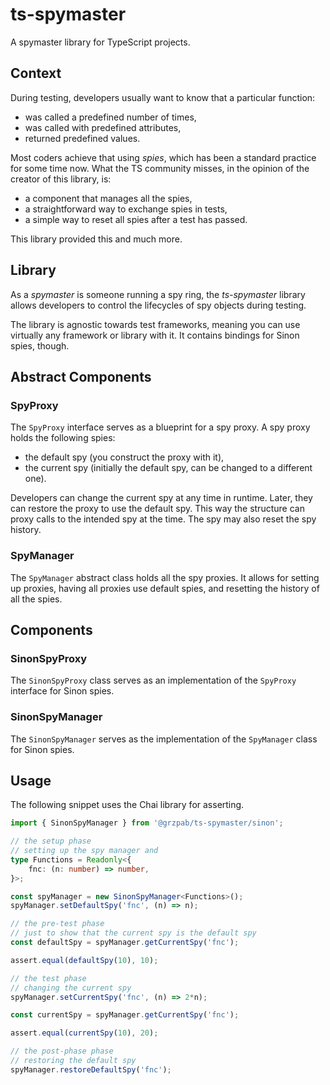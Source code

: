 # ts-spymaster
A spymaster library for TypeScript projects.

## Context
During testing, developers usually want to know that a particular function:
* was called a predefined number of times,
* was called with predefined attributes,
* returned predefined values.

Most coders achieve that using _spies_, which has been a standard practice for some time now. What the TS community misses, in the opinion of the creator of this library, is:
* a component that manages all the spies,
* a straightforward way to exchange spies in tests,
* a simple way to reset all spies after a test has passed.

This library provided this and much more.

## Library
As a _spymaster_ is someone running a spy ring, the _ts-spymaster_ library allows developers to control the lifecycles of spy objects during testing.

The library is agnostic towards test frameworks, meaning you can use virtually any framework or library with it. It contains bindings for Sinon spies, though.

## Abstract Components

### SpyProxy
The `SpyProxy` interface serves as a blueprint for a spy proxy. A spy proxy holds the following spies:
* the default spy (you construct the proxy with it),
* the current spy (initially the default spy, can be changed to a different one).

Developers can change the current spy at any time in runtime. Later, they can restore the proxy to use the default spy. This way the structure can proxy calls to the intended spy at the time. The spy may also reset the spy history.

### SpyManager
The `SpyManager` abstract class holds all the spy proxies. It allows for setting up proxies, having all proxies use default spies, and resetting the history of all the spies.

## Components

### SinonSpyProxy
The `SinonSpyProxy` class serves as an implementation of the `SpyProxy` interface for Sinon spies.

### SinonSpyManager
The `SinonSpyManager` serves as the implementation of the `SpyManager` class for Sinon spies.

## Usage
The following snippet uses the Chai library for asserting.

```typescript
import { SinonSpyManager } from '@grzpab/ts-spymaster/sinon';

// the setup phase
// setting up the spy manager and 
type Functions = Readonly<{
	fnc: (n: number) => number,
}>;

const spyManager = new SinonSpyManager<Functions>();
spyManager.setDefaultSpy('fnc', (n) => n);

// the pre-test phase
// just to show that the current spy is the default spy
const defaultSpy = spyManager.getCurrentSpy('fnc');

assert.equal(defaultSpy(10), 10);

// the test phase
// changing the current spy
spyManager.setCurrentSpy('fnc', (n) => 2*n);

const currentSpy = spyManager.getCurrentSpy('fnc');

assert.equal(currentSpy(10), 20);

// the post-phase phase
// restoring the default spy
spyManager.restoreDefaultSpy('fnc');
```
